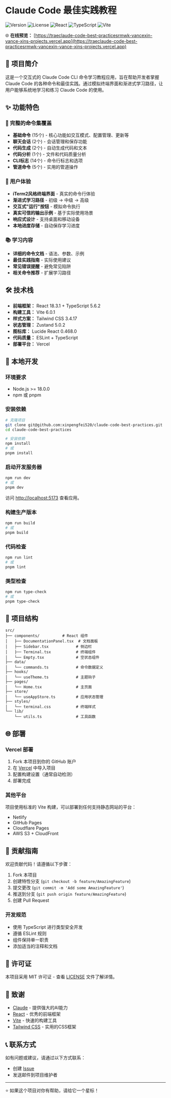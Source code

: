 # Claude Code 最佳实践教程

![Version](https://img.shields.io/github/v/release/xinpengfei520/claude-code-best-practices?style=flat-square)
![License](https://img.shields.io/github/license/xinpengfei520/claude-code-best-practices?style=flat-square)
![React](https://img.shields.io/badge/React-18.3.1-blue?style=flat-square&logo=react)
![TypeScript](https://img.shields.io/badge/TypeScript-5.6.2-blue?style=flat-square&logo=typescript)
![Vite](https://img.shields.io/badge/Vite-6.0.1-646CFF?style=flat-square&logo=vite)

🌐 **在线预览：** [https://traeclaude-code-best-practicesrmwk-vancexin-vance-xins-projects.vercel.app](https://traeclaude-code-best-practicesrmwk-vancexin-vance-xins-projects.vercel.app)

## 📖 项目简介

这是一个交互式的 Claude Code CLI 命令学习教程应用，旨在帮助开发者掌握 Claude Code 的各种命令和最佳实践。通过模拟终端界面和渐进式学习路径，让用户能够系统地学习和练习 Claude Code 的使用。

## ✨ 功能特色

### 🎯 完整的命令集覆盖
- **基础命令** (15个) - 核心功能如交互模式、配置管理、更新等
- **聊天会话** (2个) - 会话管理和保存功能
- **代码生成** (2个) - 自动生成代码和文本
- **代码分析** (1个) - 文件和代码质量分析
- **CLI标志** (14个) - 命令行标志和选项
- **管道命令** (5个) - 实用的管道操作

### 🎨 用户体验
- **iTerm2风格终端界面** - 真实的命令行体验
- **渐进式学习路径** - 初级 → 中级 → 高级
- **交互式"运行"按钮** - 模拟命令执行
- **真实可信的输出示例** - 基于实际使用场景
- **响应式设计** - 支持桌面和移动设备
- **本地进度存储** - 自动保存学习进度

### 📚 学习内容
- **详细的命令文档** - 语法、参数、示例
- **最佳实践指南** - 实际使用建议
- **常见错误提醒** - 避免常见陷阱
- **相关命令推荐** - 扩展学习路径

## 🛠️ 技术栈

- **前端框架：** React 18.3.1 + TypeScript 5.6.2
- **构建工具：** Vite 6.0.1
- **样式方案：** Tailwind CSS 3.4.17
- **状态管理：** Zustand 5.0.2
- **图标库：** Lucide React 0.468.0
- **代码质量：** ESLint + TypeScript
- **部署平台：** Vercel

## 🚀 本地开发

### 环境要求
- Node.js >= 18.0.0
- npm 或 pnpm

### 安装依赖
```bash
# 克隆项目
git clone git@github.com:xinpengfei520/claude-code-best-practices.git
cd claude-code-best-practices

# 安装依赖
npm install
# 或
pnpm install
```

### 启动开发服务器
```bash
npm run dev
# 或
pnpm dev
```

访问 [http://localhost:5173](http://localhost:5173) 查看应用。

### 构建生产版本
```bash
npm run build
# 或
pnpm build
```

### 代码检查
```bash
npm run lint
# 或
pnpm lint
```

### 类型检查
```bash
npm run type-check
# 或
pnpm type-check
```

## 📁 项目结构

```
src/
├── components/          # React 组件
│   ├── DocumentationPanel.tsx  # 文档面板
│   ├── Sidebar.tsx            # 侧边栏
│   ├── Terminal.tsx           # 终端组件
│   └── Empty.tsx              # 空状态组件
├── data/
│   └── commands.ts            # 命令数据定义
├── hooks/
│   └── useTheme.ts            # 主题钩子
├── pages/
│   └── Home.tsx               # 主页面
├── store/
│   └── useAppStore.ts         # 应用状态管理
├── styles/
│   └── terminal.css           # 终端样式
└── lib/
    └── utils.ts               # 工具函数
```

## 🌐 部署

### Vercel 部署

1. Fork 本项目到你的 GitHub 账户
2. 在 [Vercel](https://vercel.com) 中导入项目
3. 配置构建设置（通常自动检测）
4. 部署完成

### 其他平台

项目使用标准的 Vite 构建，可以部署到任何支持静态网站的平台：
- Netlify
- GitHub Pages
- Cloudflare Pages
- AWS S3 + CloudFront

## 🤝 贡献指南

欢迎贡献代码！请遵循以下步骤：

1. Fork 本项目
2. 创建特性分支 (`git checkout -b feature/AmazingFeature`)
3. 提交更改 (`git commit -m 'Add some AmazingFeature'`)
4. 推送到分支 (`git push origin feature/AmazingFeature`)
5. 创建 Pull Request

### 开发规范
- 使用 TypeScript 进行类型安全开发
- 遵循 ESLint 规则
- 组件保持单一职责
- 添加适当的注释和文档

## 📄 许可证

本项目采用 MIT 许可证 - 查看 [LICENSE](LICENSE) 文件了解详情。

## 🙏 致谢

- [Claude](https://claude.ai) - 提供强大的AI能力
- [React](https://reactjs.org) - 优秀的前端框架
- [Vite](https://vitejs.dev) - 快速的构建工具
- [Tailwind CSS](https://tailwindcss.com) - 实用的CSS框架

## 📞 联系方式

如有问题或建议，请通过以下方式联系：
- 创建 [Issue](https://github.com/xinpengfei520/claude-code-best-practices/issues)
- 发送邮件到项目维护者

---

⭐ 如果这个项目对你有帮助，请给它一个星标！
